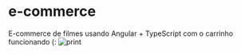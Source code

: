 # e-commerce
E-commerce de filmes usando Angular + TypeScript
com o carrinho funcionando (:
![print](https://user-images.githubusercontent.com/98046855/160286969-f270987a-3381-424b-9ba1-408bc42d4da2.jpg)
